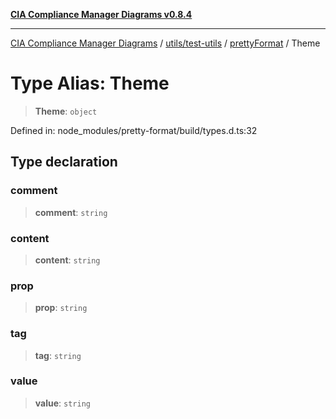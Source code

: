 [**CIA Compliance Manager Diagrams v0.8.4**](../../../../../README.md)

***

[CIA Compliance Manager Diagrams](../../../../../modules.md) / [utils/test-utils](../../../README.md) / [prettyFormat](../README.md) / Theme

# Type Alias: Theme

> **Theme**: `object`

Defined in: node\_modules/pretty-format/build/types.d.ts:32

## Type declaration

### comment

> **comment**: `string`

### content

> **content**: `string`

### prop

> **prop**: `string`

### tag

> **tag**: `string`

### value

> **value**: `string`
